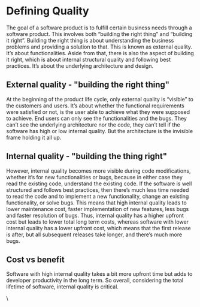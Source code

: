 # Defining Quality

The goal of a software product is to fulfill certain business needs through a software product. This involves both “building the right thing” and “building it right”. Building the right thing is about understanding the business problems and providing a solution to that. This is known as external quality. It’s about functionalities. Aside from that, there is also the aspect of building it right, which is about internal structural quality and following best practices. It’s about the underlying architecture and design.

## External quality - "building the right thing"

At the beginning of the product  life cycle, only external quality is “visible” to the customers and users. It’s about whether the functional requirements were satisfied or not, is the user able to achieve what they were supposed to achieve. End users can only see the functionalities and the bugs. They can’t see the underlying architecture nor the code, they can’t tell if the software has high or low internal quality. But the architecture is the invisible frame holding it all up.

## Internal quality - "building the thing right"

However, internal quality becomes more visible during code modifications, whether it’s for new functionalities or bugs, because in either case they read the existing code, understand the existing code. If the software is well structured and follows best practices, then there’s much less time needed to read the code and to implement a new functionality, change an existing functionality, or solve bugs. This means that high internal quality leads to lower maintenance cost, faster implementation of new features, less bugs and faster resolution of bugs. Thus, internal quality has a higher upfront cost but leads to lower total long term costs, whereas software with lower internal quality has a lower upfront cost, which means that the first release is after, but all subsequent releases take longer, and there’s much more bugs.

## Cost vs benefit

Software with high internal quality takes a bit more upfront time but adds to developer productivity in the long term. So overall, considering the total lifetime of software, internal quality is critical.





\
